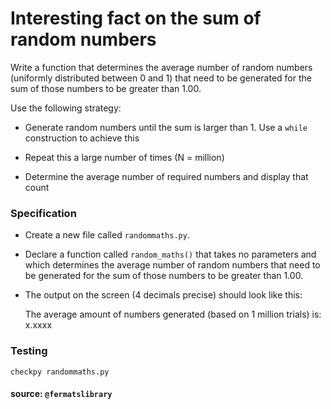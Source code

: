 # Interesting fact on the sum of random numbers

Write a function that determines the average number of random numbers (uniformly distributed between 0 and 1) that need to be generated for the sum of those numbers to be greater than 1.00.

Use the following strategy:

  * Generate random numbers until the sum is larger than 1. 
    Use a `while` construction to achieve this
  
  * Repeat this a large number of times (N = million)

  * Determine the average number of required numbers and display that count
  
### Specification

* Create a new file called `randommaths.py`.

* Declare a function called `random_maths()` that takes no parameters and which determines the average number of random numbers that need to be generated for the sum of those numbers to be greater than 1.00.

* The output on the screen (4 decimals precise) should look like this:

     The average amount of numbers generated (based on 1 million trials) is: x.xxxx

		
### Testing

	checkpy randommaths.py
	


#### source: `@fermatslibrary`